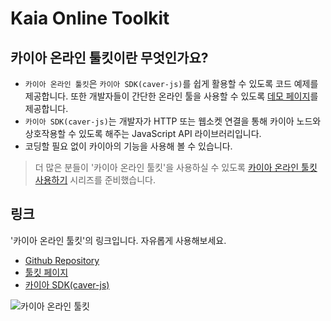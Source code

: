 # Kaia Online Toolkit

## 카이아 온라인 툴킷이란 무엇인가요? <a id="what-is-the-klaytn-online-toolkit"></a>

- `카이아 온라인 툴킷`은 `카이아 SDK(caver-js)`를 쉽게 활용할 수 있도록 코드 예제를 제공합니다. 또한 개발자들이 간단한 온라인 툴을 사용할 수 있도록 [데모 페이지](https://toolkit.klaytn.foundation)를 제공합니다.
- `카이아 SDK(caver-js)`는 개발자가 HTTP 또는 웹소켓 연결을 통해 카이아 노드와 상호작용할 수 있도록 해주는 JavaScript API 라이브러리입니다.
- 코딩할 필요 없이 카이아의 기능을 사용해 볼 수 있습니다.

> 더 많은 분들이 '카이아 온라인 툴킷'을 사용하실 수 있도록 [카이아 온라인 툴킷 사용하기](https://medium.com/klaytn/using-klaytn-online-toolkit-1-multisig-60399a0b0278) 시리즈를 준비했습니다.

## 링크 <a id="links"></a>

'카이아 온라인 툴킷'의 링크입니다. 자유롭게 사용해보세요.

- [Github Repository](https://github.com/kaiachain/kaia-online-toolkit)
- [툴킷 페이지](https://toolkit.klaytn.foundation)
- [카이아 SDK(caver-js)](../../references/sdk/caver-js/caver-js.md)

![카이아 온라인 툴킷](/img/build/tools/klaytn-online-toolkit.png)
